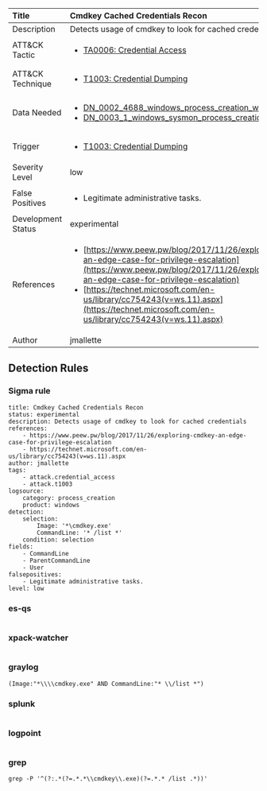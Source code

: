 | Title                | Cmdkey Cached Credentials Recon                                                                                                                                                 |
|:---------------------|:------------------------------------------------------------------------------------------------------------------------------------------------------------|
| Description          | Detects usage of cmdkey to look for cached credentials                                                                                                                                           |
| ATT&amp;CK Tactic    | <ul><li>[TA0006: Credential Access](https://attack.mitre.org/tactics/TA0006)</li></ul>  |
| ATT&amp;CK Technique | <ul><li>[T1003: Credential Dumping](https://attack.mitre.org/techniques/T1003)</li></ul>                             |
| Data Needed          | <ul><li>[DN_0002_4688_windows_process_creation_with_commandline](../Data_Needed/DN_0002_4688_windows_process_creation_with_commandline.md)</li><li>[DN_0003_1_windows_sysmon_process_creation](../Data_Needed/DN_0003_1_windows_sysmon_process_creation.md)</li></ul>                                                         |
| Trigger              | <ul><li>[T1003: Credential Dumping](../Triggers/T1003.md)</li></ul>  |
| Severity Level       | low                                                                                                                                                 |
| False Positives      | <ul><li>Legitimate administrative tasks.</li></ul>                                                                  |
| Development Status   | experimental                                                                                                                                                |
| References           | <ul><li>[https://www.peew.pw/blog/2017/11/26/exploring-cmdkey-an-edge-case-for-privilege-escalation](https://www.peew.pw/blog/2017/11/26/exploring-cmdkey-an-edge-case-for-privilege-escalation)</li><li>[https://technet.microsoft.com/en-us/library/cc754243(v=ws.11).aspx](https://technet.microsoft.com/en-us/library/cc754243(v=ws.11).aspx)</li></ul>                                                          |
| Author               | jmallette                                                                                                                                                |


## Detection Rules

### Sigma rule

```
title: Cmdkey Cached Credentials Recon
status: experimental
description: Detects usage of cmdkey to look for cached credentials
references:
    - https://www.peew.pw/blog/2017/11/26/exploring-cmdkey-an-edge-case-for-privilege-escalation
    - https://technet.microsoft.com/en-us/library/cc754243(v=ws.11).aspx
author: jmallette
tags:
    - attack.credential_access
    - attack.t1003
logsource:
    category: process_creation
    product: windows
detection:
    selection:
        Image: '*\cmdkey.exe'
        CommandLine: '* /list *'
    condition: selection
fields:
    - CommandLine
    - ParentCommandLine
    - User
falsepositives:
    - Legitimate administrative tasks.
level: low

```





### es-qs
    
```

```


### xpack-watcher
    
```

```


### graylog
    
```
(Image:"*\\\\cmdkey.exe" AND CommandLine:"* \\/list *")
```


### splunk
    
```

```


### logpoint
    
```

```


### grep
    
```
grep -P '^(?:.*(?=.*.*\\cmdkey\\.exe)(?=.*.* /list .*))'
```



